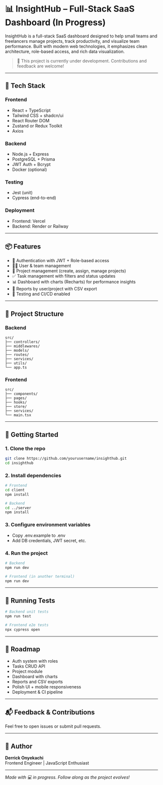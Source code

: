 # 📊 InsightHub – Full-Stack SaaS Dashboard (In Progress)

InsightHub is a full-stack SaaS dashboard designed to help small teams and freelancers manage projects, track productivity, and visualize team performance. Built with modern web technologies, it emphasizes clean architecture, role-based access, and rich data visualization.

> 🚧 This project is currently under development. Contributions and feedback are welcome!

---

## 🔧 Tech Stack

### Frontend

- React + TypeScript
- Tailwind CSS + shadcn/ui
- React Router DOM
- Zustand or Redux Toolkit
- Axios

### Backend

- Node.js + Express
- PostgreSQL + Prisma
- JWT Auth + Bcrypt
- Docker (optional)

### Testing

- Jest (unit)
- Cypress (end-to-end)

### Deployment

- Frontend: Vercel
- Backend: Render or Railway

---

## 📦 Features

- 🔐 Authentication with JWT + Role-based access
- 🧑‍💼 User & team management
- 📁 Project management (create, assign, manage projects)
- ✅ Task management with filters and status updates
- 📊 Dashboard with charts (Recharts) for performance insights
- 🧾 Reports by user/project with CSV export
- 🚦 Testing and CI/CD enabled

---

## 🧱 Project Structure

### Backend

```
src/
├── controllers/
├── middlewares/
├── models/
├── routes/
├── services/
├── utils/
└── app.ts
```

### Frontend

```
src/
├── components/
├── pages/
├── hooks/
├── store/
├── services/
└── main.tsx
```

---

## 🚀 Getting Started

### 1. Clone the repo

```bash
git clone https://github.com/yourusername/insighthub.git
cd insighthub
```

### 2. Install dependencies

```bash
# Frontend
cd client
npm install

# Backend
cd ../server
npm install
```

### 3. Configure environment variables

- Copy .env.example to .env
- Add DB credentials, JWT secret, etc.

### 4. Run the project

```bash
# Backend
npm run dev

# Frontend (in another terminal)
npm run dev
```

---

## 🧪 Running Tests

```bash
# Backend unit tests
npm run test

# Frontend e2e tests
npx cypress open
```

---

## 📌 Roadmap

- Auth system with roles
- Tasks CRUD API
- Project module
- Dashboard with charts
- Reports and CSV exports
- Polish UI + mobile responsiveness
- Deployment & CI pipeline

---

## 📬 Feedback & Contributions

Feel free to open issues or submit pull requests.

---

## 🧑 Author

**Derrick Onyekachi**  
Frontend Engineer | JavaScript Enthusiast

[//]: # '[LinkedIn](#) | [Email](#)'

---

_Made with 💻 in progress. Follow along as the project evolves!_
